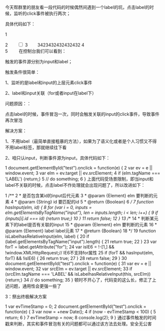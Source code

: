 今天帮群里的朋友看一段代码的时候偶然间遇到一个label的坑，点击label的时候，监听的click事件被执行两次；

具体代码如下：

1 　　<div id="test">
2     　　<input type="checkbox" name="abc" id="abc"/>
3     　　<label for="abc">3423432432432432</label>
4  　　</div>
5  　　<script type="text/javascript">
6     　　document.getElementById("test").onclick = function(ev) {
7         　　console.log(ev.target);
8     　　}
9 　　</script>
在控制台我们可以看到：

触发的事件源分别为input和label；

触发条件很简单：

1、监听的是label和input的上层元素click事件

2、label和input关联（for或者input在label下）

问题原因：：

点击label的时候，事件冒泡一次，同时会触发关联的input的click事件，导致事件再次冒泡

解决方案：

1、不用label（最简单直接粗暴的方法），如果为了语义化或者是个人习惯又不得不用label标签，那就继续往下看

2、咱只认input，判断事件源为input，具体代码如下：

1     document.getElementById("test").onclick = function(e) {
2         var ev = e || window.event;
3         var elm = ev.target || ev.srcElement;
4         if (elm.tagName === 'LABEL') {return;}
5         // do something;
6     }
上面代码受场景限制，即当input和label不关联的时候，点击label不作处理就会出现问题了，所以改进如下：

 1     /**
 2      * 是否包含某id的input后代元素
 3      * @param  {Element}  elm 要判断的元素
 4      * @param  {String}   id  要匹配的id
 5      * @return {Boolean}
 6      */
 7     function hasInput(elm, id) {
 8         for (var i = 0, inputs = elm.getElementsByTagName("input"), len = inputs.length; i < len; i++) {
 9             if (inputs[i].id === id) {return true;}
10         }
11         return false;
12     }
13     /**
14      * 判断某元素下的label是否有关联的input
15      * @param  {Element}  elm    要判断的元素
16      * @param  {Element}  label  label元素
17      * @return {Boolean}
18      */
19     function isLabelhasRelativeInput(elm, label) {
20         if (label.getElementsByTagName("input").length) {
21             return true;
22         }
23         var forT = label.getAttribute("for");
24         var isIE6 = !-[1,] && !window.XMLHttpRequest;// IE6不支持for属性
25         if (forT && hasInput(elm, forT) && !isIE6) {
26             return true;
27         }
28         return false;
29     }
30     document.getElementById("test").onclick = function(e) {
31         var ev = e || window.event;
32         var srcElm = ev.target || ev.srcElement;
33         if (srcElm.tagName === 'LABEL' && isLabelhasRelativeInput(this, srcElm)) {return;}
34         // do something;
35     }
顿时不开心了，代码变的这么长，修正了上述问题，通用性会更强一些了

3：祭出终极解决方案

1     var evTimeStamp = 0;
2     document.getElementById("test").onclick = function(e) {
3         var now = +new Date();
4         if (now - evTimeStamp < 100) {
5             return;
6         }
7         evTimeStamp = now;
8         console.log(2);
9     }
通过事件触发的时间戳来判断，其实和事件冒泡有关的问题都可以通过该方法去处理。安全无公害



